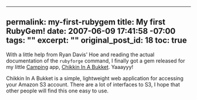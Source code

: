 ----- 
permalink: my-first-rubygem
title: My first RubyGem!
date: 2007-06-09 17:41:58 -07:00
tags: ""
excerpt: ""
original_post_id: 18
toc: true
-----
With a little help from Ryan Davis' Hoe and reading the actual documentation of the `rubyforge` command, I finally got a gem released for my little [Camping](http://redhanded.hobix.com/bits/campingAMicroframework.html) app, [Chikkin In A Bukket](http://chikkenbukket.rubyforge.org/). Yaaayyy!

Chikkin In A Bukket is a simple, lightweight web application for accessing your Amazon S3 account. There are a lot of interfaces to S3, I hope that other people will find this one easy to use.
